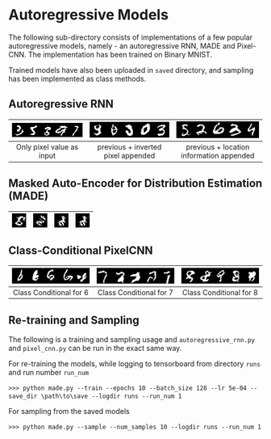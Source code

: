 # Autoregressive Models

The following sub-directory consists of implementations of a few popular autoregressive models, namely - an autoregressive RNN, MADE and Pixel-CNN. The implementation has been trained on Binary MNIST. 

Trained models have also been uploaded in `saved` directory, and sampling has been implemented as class methods. 

## Autoregressive RNN 

|<img src="autoregressive/demonstrations/ar_rnn_sample_1.png" alt="drawing" width="300"/>|<img src="autoregressive/demonstrations/ar_rnn_sample_2.png" alt="drawing" width="300"/> |<img src="autoregressive/demonstrations/ar_rnn_sample_3.png" alt="drawing" width="300"/> |
|:---:|:----:|:----:|
| Only pixel value as input | previous + inverted pixel appended | previous + location information appended | 

## Masked Auto-Encoder for Distribution Estimation (MADE)

|<img align='left' src="autoregressive/demonstrations/made_sample_1.png" alt="drawing"/>|<img align='center' src="autoregressive/demonstrations//made_sample_2.png" alt="drawing"/> |<img align='center' src="autoregressive/demonstrations/made_sample_3.png" alt="drawing" /> |<img align='right' src="autoregressive/demonstrations/made_sample_3.png" alt="drawing"/> |
|:---:|:----:|:----:|:----:|


## Class-Conditional PixelCNN

|<img src="autoregressive/demonstrations/pixel_cnn_6.png" alt="drawing" width="300"/>|<img src="autoregressive/demonstrations/pixel_cnn_7.png" alt="drawing" width="300"/> |<img src="autoregressive/demonstrations/pixel_cnn_8.png" alt="drawing" width="300"/> |
|:---:|:----:|:----:|
| Class Conditional for 6 | Class Conditional for 7 | Class Conditional for 8 | 

## Re-training and Sampling

The following is a training and sampling usage and `autoregressive_rnn.py` and `pixel_cnn.py` can be run in the exact same way. 

For re-training the models, while logging to tensorboard from directory `runs` and run number `run_num`

    >>> python made.py --train --epochs 10 --batch_size 128 --lr 5e-04 --save_dir \path\to\save --logdir runs --run_num 1
    
For sampling from the saved models 

    >>> python made.py --sample --num_samples 10 --logdir runs --run_num 1
